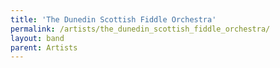 ```yaml
---
title: 'The Dunedin Scottish Fiddle Orchestra'
permalink: /artists/the_dunedin_scottish_fiddle_orchestra/
layout: band
parent: Artists
---
```


